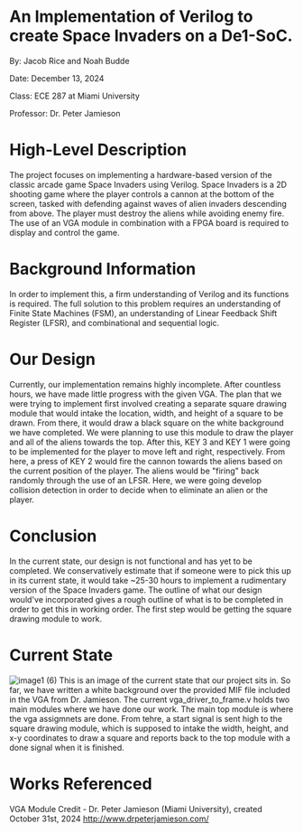 # An Implementation of Verilog to create Space Invaders on a De1-SoC. 

By: Jacob Rice and Noah Budde

Date: December 13, 2024

Class: ECE 287 at Miami University

Professor: Dr. Peter Jamieson


# High-Level Description
  The project focuses on implementing a hardware-based version of the classic arcade game Space Invaders using Verilog. Space Invaders is a 2D shooting game where the player controls a cannon at the bottom of the screen, tasked with defending against waves of alien invaders descending from above. The player must destroy the aliens while avoiding enemy fire. The use of an VGA module in combination with a FPGA board is required to display and control the game. 

# Background Information
  In order to implement this, a firm understanding of Verilog and its functions is required. The full solution to this problem requires an understanding of Finite State Machines (FSM), an understanding of Linear Feedback Shift Register (LFSR), and combinational and sequential logic.  
# Our Design
  Currently, our implementation remains highly incomplete. After countless hours, we have made little progress with the given VGA. The plan that we were trying to implement first involved creating a separate square drawing module that would intake the location, width, and height of a square to be drawn. From there, it would draw a black square on the white background we have completed. We were planning to use this module to draw the player and all of the aliens towards the top. After this, KEY 3 and KEY 1 were going to be implemented for the player to move left and right, respectively. From here, a press of KEY 2 would fire the cannon towards the aliens based on the current position of the player. The aliens would be "firing" back randomly through the use of an LFSR. Here, we were going develop collision detection in order to decide when to eliminate an alien or the player. 
  
# Conclusion
  In the current state, our design is not functional and has yet to be completed. We conservatively estimate that if someone were to pick this up in its current state, it would take ~25-30 hours to implement a rudimentary version of the Space Invaders game. The outline of what our design would've incorporated gives a rough outline of what is to be completed in order to get this in working order. The first step would be getting the square drawing module to work. 
# Current State
![image1 (6)](https://github.com/user-attachments/assets/ad49c1ee-c407-447b-8ad9-a6fa63488414)
This is an image of the current state that our project sits in. So far, we have written a white background over the provided MIF file included in the VGA from Dr. Jamieson. The current vga_driver_to_frame.v holds two main modules where we have done our work. The main top module is where the vga assigmnets are done. From tehre, a start signal is sent high to the square drawing module, which is supposed to intake the width, height, and x-y coordinates to draw a square and reports back to the top module with a done signal when it is finished. 
# Works Referenced
VGA Module Credit - Dr. Peter Jamieson (Miami University), created October 31st, 2024 
http://www.drpeterjamieson.com/
